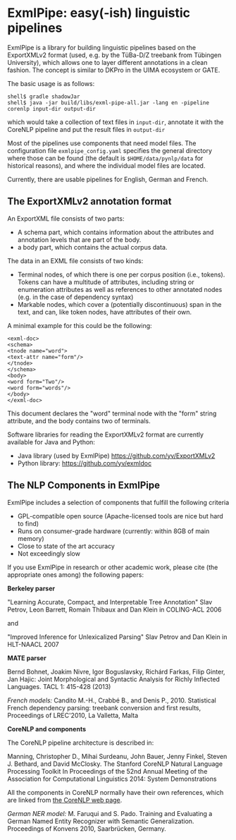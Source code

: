 # ExmlPipe: easy(-ish) linguistic pipelines

ExmlPipe is a library for building linguistic pipelines based on the ExportXMLv2
format (used, e.g. by the TüBa-D/Z treebank from Tübingen University), which allows
one to layer different annotations in a clean fashion. The concept is similar to
DKPro in the UIMA ecosystem or GATE.

The basic usage is as follows:
```
shell$ gradle shadowJar
shell$ java -jar build/libs/exml-pipe-all.jar -lang en -pipeline corenlp input-dir output-dir
```
which would take a collection of text files in `input-dir`, annotate it with
the CoreNLP pipeline and put the result files in `output-dir`

Most of the pipelines use components that need model files. The configuration file
`exmlpipe_config.yaml` specifies the general directory where those can be found
(the default is `$HOME/data/pynlp/data` for historical reasons), and where the
individual model files are located.

Currently, there are usable pipelines for English, German
and French.

## The ExportXMLv2 annotation format

An ExportXML file consists of two parts:
 
  * A schema part, which contains information about the attributes and
    annotation levels that are part of the body.
  * a body part, which contains the actual corpus data.
  
The data in an EXML file consists of two kinds:

 * Terminal nodes, of which there is one per corpus position (i.e., tokens).
   Tokens can have a multitude of attributes, including string or enumeration
   attributes as well as references to other annotated nodes (e.g. in the case
   of dependency syntax)
 * Markable nodes, which cover a (potentially discontinuous) span in the text,
   and can, like token nodes, have attributes of their own.
   
A minimal example for this could be the following:
```
<exml-doc>
<schema>
<tnode name="word">
<text-attr name="form"/>
</tnode>
</schema>
<body>
<word form="Two"/>
<word form="words"/>
</body>
</exml-doc>
```

This document declares the "word" terminal node with the "form" string attribute, and the
body contains two of terminals.

Software libraries for reading the ExportXMLv2 format are currently
available for Java and Python:

 * Java library (used by ExmlPipe) https://github.com/yv/ExportXMLv2
 * Python library: https://github.com/yv/exmldoc

## The NLP Components in ExmlPipe

ExmlPipe includes a selection of components that fulfill the following criteria

 * GPL-compatible open source (Apache-licensed tools are nice but hard to find)
 * Runs on consumer-grade hardware (currently: within 8GB of main memory)
 * Close to state of the art accuracy
 * Not exceedingly slow
 
 If you use ExmlPipe in research or other academic work, please cite (the appropriate
 ones among) the following papers:
 
 **Berkeley parser**
 
 "Learning Accurate, Compact, and Interpretable Tree Annotation"
 Slav Petrov, Leon Barrett, Romain Thibaux and Dan Klein 
 in COLING-ACL 2006  
 
 and
 
 "Improved Inference for Unlexicalized Parsing"
 Slav Petrov and Dan Klein 
 in HLT-NAACL 2007

**MATE parser**

Bernd Bohnet, Joakim Nivre, Igor Boguslavsky, Richárd Farkas, Filip Ginter, Jan Hajic:
Joint Morphological and Syntactic Analysis for Richly Inflected Languages.
TACL 1: 415-428 (2013)

*French models:*
Candito M.-H., Crabbé B., and Denis P., 2010.
Statistical French dependency parsing: treebank conversion and first results,
Proceedings of LREC'2010, La Valletta, Malta

**CoreNLP and components**

The CoreNLP pipeline architecture is described in:

Manning, Christopher D., Mihai Surdeanu, John Bauer, Jenny Finkel, Steven J. Bethard, and David McClosky.
The Stanford CoreNLP Natural Language Processing Toolkit
In Proceedings of the 52nd Annual Meeting of the Association for Computational Linguistics 2014: System Demonstrations

All the components in CoreNLP normally have their
own references, which are linked from [the CoreNLP web page](https://stanfordnlp.github.io/CoreNLP/#citing-stanford-corenlp-in-papers).

*German NER model:*
M. Faruqui and S. Pado. Training and Evaluating a German Named Entity Recognizer with Semantic Generalization.
Proceedings of Konvens 2010, Saarbrücken, Germany.